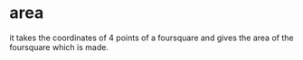 # area
it takes the coordinates of 4 points of a foursquare and gives the area of the foursquare which is made.
